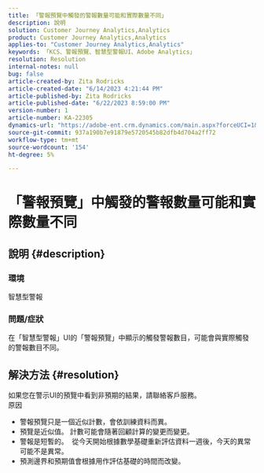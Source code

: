 ```yaml
---
title: 「警報預覽中觸發的警報數量可能和實際數量不同」
description: 說明
solution: Customer Journey Analytics,Analytics
product: Customer Journey Analytics,Analytics
applies-to: "Customer Journey Analytics,Analytics"
keywords: 「KCS、警報預覽、智慧型警報UI、Adobe Analytics」
resolution: Resolution
internal-notes: null
bug: false
article-created-by: Zita Rodricks
article-created-date: "6/14/2023 4:21:44 PM"
article-published-by: Zita Rodricks
article-published-date: "6/22/2023 8:59:00 PM"
version-number: 1
article-number: KA-22305
dynamics-url: "https://adobe-ent.crm.dynamics.com/main.aspx?forceUCI=1&pagetype=entityrecord&etn=knowledgearticle&id=76121687-cf0a-ee11-8f6e-6045bd006239"
source-git-commit: 937a190b7e91879e5720545b82dfb4d704a2ff72
workflow-type: tm+mt
source-wordcount: '154'
ht-degree: 5%

---
```


# 「警報預覽」中觸發的警報數量可能和實際數量不同

## 說明 {#description}


### 環境

智慧型警報



### <b>問題/症狀</b>

在「智慧型警報」UI的「警報預覽」中顯示的觸發警報數目，可能會與實際觸發的警報數目不同。






## 解決方法 {#resolution}


如果您在警示UI的預覽中看到非預期的結果，請聯絡客戶服務。
<br>原因<br>
- 警報預覽只是一個近似計數，會依訓練資料而異。
- 預覽是近似值。 計數可能會隨著回顧計算的變更而變更。
- 警報是短暫的。  從今天開始根據數學基礎重新評估資料一週後，今天的異常可能不是異常。
- 預測邊界和預期值會根據用作評估基礎的時間而改變。

